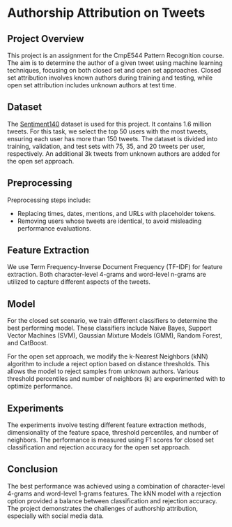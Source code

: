 # Authorship Attribution on Tweets

## Project Overview
This project is an assignment for the CmpE544 Pattern Recognition course. The aim is to determine the author of a given tweet using machine learning techniques, focusing on both closed set and open set approaches. Closed set attribution involves known authors during training and testing, while open set attribution includes unknown authors at test time.

## Dataset
The [Sentiment140](http://help.sentiment140.com/home) dataset is used for this project. It contains 1.6 million tweets. For this task, we select the top 50 users with the most tweets, ensuring each user has more than 150 tweets. The dataset is divided into training, validation, and test sets with 75, 35, and 20 tweets per user, respectively. An additional 3k tweets from unknown authors are added for the open set approach.

## Preprocessing
Preprocessing steps include:
- Replacing times, dates, mentions, and URLs with placeholder tokens.
- Removing users whose tweets are identical, to avoid misleading performance evaluations.

## Feature Extraction
We use Term Frequency-Inverse Document Frequency (TF-IDF) for feature extraction. Both character-level 4-grams and word-level n-grams are utilized to capture different aspects of the tweets.

## Model
For the closed set scenario, we train different classifiers to determine the best performing model. These classifiers include Naive Bayes, Support Vector Machines (SVM), Gaussian Mixture Models (GMM), Random Forest, and CatBoost.

For the open set approach, we modify the k-Nearest Neighbors (kNN) algorithm to include a reject option based on distance thresholds. This allows the model to reject samples from unknown authors. Various threshold percentiles and number of neighbors (k) are experimented with to optimize performance.

## Experiments
The experiments involve testing different feature extraction methods, dimensionality of the feature space, threshold percentiles, and number of neighbors. The performance is measured using F1 scores for closed set classification and rejection accuracy for the open set approach.

## Conclusion
The best performance was achieved using a combination of character-level 4-grams and word-level 1-grams features. The kNN model with a rejection option provided a balance between classification and rejection accuracy. The project demonstrates the challenges of authorship attribution, especially with social media data.